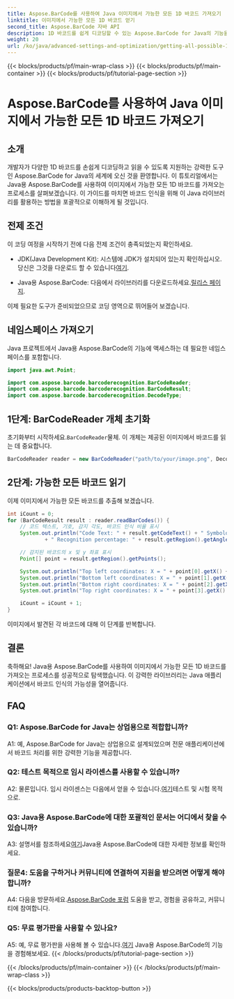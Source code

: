 ```yaml
---
title: Aspose.BarCode를 사용하여 Java 이미지에서 가능한 모든 1D 바코드 가져오기
linktitle: 이미지에서 가능한 모든 1D 바코드 얻기
second_title: Aspose.BarCode 자바 API
description: 1D 바코드를 쉽게 디코딩할 수 있는 Aspose.BarCode for Java의 기능을 살펴보세요. Java 애플리케이션에 완벽하게 통합하려면 지금 다운로드하세요.
weight: 20
url: /ko/java/advanced-settings-and-optimization/getting-all-possible-1d-barcodes-image/
---
```


{{< blocks/products/pf/main-wrap-class >}}
{{< blocks/products/pf/main-container >}}
{{< blocks/products/pf/tutorial-page-section >}}

# Aspose.BarCode를 사용하여 Java 이미지에서 가능한 모든 1D 바코드 가져오기

## 소개

개발자가 다양한 1D 바코드를 손쉽게 디코딩하고 읽을 수 있도록 지원하는 강력한 도구인 Aspose.BarCode for Java의 세계에 오신 것을 환영합니다. 이 튜토리얼에서는 Java용 Aspose.BarCode를 사용하여 이미지에서 가능한 모든 1D 바코드를 가져오는 프로세스를 살펴보겠습니다. 이 가이드를 마치면 바코드 인식을 위해 이 Java 라이브러리를 활용하는 방법을 포괄적으로 이해하게 될 것입니다.

## 전제 조건

이 코딩 여정을 시작하기 전에 다음 전제 조건이 충족되었는지 확인하세요.

-  JDK(Java Development Kit): 시스템에 JDK가 설치되어 있는지 확인하십시오. 당신은 그것을 다운로드 할 수 있습니다[여기](https://www.oracle.com/java/technologies/javase-downloads.html).

-  Java용 Aspose.BarCode: 다음에서 라이브러리를 다운로드하세요.[릴리스 페이지](https://releases.aspose.com/barcode/java/).

이제 필요한 도구가 준비되었으므로 코딩 영역으로 뛰어들어 보겠습니다.

## 네임스페이스 가져오기

Java 프로젝트에서 Java용 Aspose.BarCode의 기능에 액세스하는 데 필요한 네임스페이스를 포함합니다.

```java
import java.awt.Point;

import com.aspose.barcode.barcoderecognition.BarCodeReader;
import com.aspose.barcode.barcoderecognition.BarCodeResult;
import com.aspose.barcode.barcoderecognition.DecodeType;


```

## 1단계: BarCodeReader 개체 초기화

 초기화부터 시작하세요.`BarCodeReader`물체. 이 개체는 제공된 이미지에서 바코드를 읽는 데 중요합니다.

```java
BarCodeReader reader = new BarCodeReader("path/to/your/image.png", DecodeType.CODE_128);
```

## 2단계: 가능한 모든 바코드 읽기

이제 이미지에서 가능한 모든 바코드를 추출해 보겠습니다.

```java
int iCount = 0;
for (BarCodeResult result : reader.readBarCodes()) {
    // 코드 텍스트, 기호, 감지 각도, 바코드 인식 비율 표시
    System.out.println("Code Text: " + result.getCodeText() + " Symbology: " + result.getCodeTypeName()
            + " Recognition percentage: " + result.getRegion().getAngle());

    // 감지된 바코드의 x 및 y 좌표 표시
    Point[] point = result.getRegion().getPoints();

    System.out.println("Top left coordinates: X = " + point[0].getX() + ", Y = " + point[0].getY());
    System.out.println("Bottom left coordinates: X = " + point[1].getX() + ", Y = " + point[1].getY());
    System.out.println("Bottom right coordinates: X = " + point[2].getX() + ", Y = " + point[2].getY());
    System.out.println("Top right coordinates: X = " + point[3].getX() + ", Y = " + point[3].getY());

    iCount = iCount + 1;
}
```

이미지에서 발견된 각 바코드에 대해 이 단계를 반복합니다.

## 결론

축하해요! Java용 Aspose.BarCode를 사용하여 이미지에서 가능한 모든 1D 바코드를 가져오는 프로세스를 성공적으로 탐색했습니다. 이 강력한 라이브러리는 Java 애플리케이션에서 바코드 인식의 가능성을 열어줍니다.

## FAQ

### Q1: Aspose.BarCode for Java는 상업용으로 적합합니까?

A1: 예, Aspose.BarCode for Java는 상업용으로 설계되었으며 전문 애플리케이션에서 바코드 처리를 위한 강력한 기능을 제공합니다.

### Q2: 테스트 목적으로 임시 라이센스를 사용할 수 있습니까?

 A2: 물론입니다. 임시 라이센스는 다음에서 얻을 수 있습니다.[여기](https://purchase.aspose.com/temporary-license/)테스트 및 시험 목적으로.

### Q3: Java용 Aspose.BarCode에 대한 포괄적인 문서는 어디에서 찾을 수 있습니까?

 A3: 설명서를 참조하세요[여기](https://reference.aspose.com/barcode/java/)Java용 Aspose.BarCode에 대한 자세한 정보를 확인하세요.

### 질문4: 도움을 구하거나 커뮤니티에 연결하여 지원을 받으려면 어떻게 해야 합니까?

 A4: 다음을 방문하세요.[Aspose.BarCode 포럼](https://forum.aspose.com/c/barcode/13) 도움을 받고, 경험을 공유하고, 커뮤니티에 참여합니다.

### Q5: 무료 평가판을 사용할 수 있나요?

 A5: 예, 무료 평가판을 사용해 볼 수 있습니다.[여기](https://releases.aspose.com/) Java용 Aspose.BarCode의 기능을 경험해보세요.
{{< /blocks/products/pf/tutorial-page-section >}}

{{< /blocks/products/pf/main-container >}}
{{< /blocks/products/pf/main-wrap-class >}}

{{< blocks/products/products-backtop-button >}}
